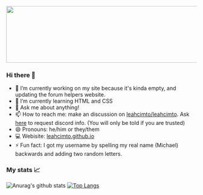 <p align="center">
  <img width="630" height="150" src="https://github.com/leahcimto/leahcimto/blob/main/leahcimto%20github%20banner.png?raw=true">
</p>

### Hi there 👋
- 🔭 I’m currently working on my site because it's kinda empty, and updating the forum helpers website.
- 🌱 I’m currently learning HTML and CSS
- 💬 Ask me about anything!
- 📫 How to reach me: make an discussion on [leahcimto/leahcimto](https://github.com/leahcimto/leahcimto/discussions). Ask [here](https://github.com/leahcimto/leahcimto/discussions?discussions_q=category%3ARequests) to request discord info. (You will only be told if you are trusted)
- 😄 Pronouns: he/him or they/them
- 💻 Webisite: [leahcimto.github.io](leahimto.github.io)
- ⚡ Fun fact: I got my username by spelling my real name (Michael) backwards and adding two random letters.

### My stats 📈
![Anurag's github stats](https://github-readme-stats.vercel.app/api?username=leahcimto&show_icons=true&theme=prussian&count_private=true)
[![Top Langs](https://github-readme-stats.vercel.app/api/top-langs/?username=leahcimto&layout=compact&theme=prussian)](https://github.com/anuraghazra/github-readme-stats)
